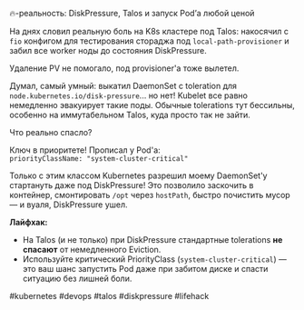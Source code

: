 🔥-реальность: DiskPressure, Talos и запуск Pod’а любой ценой

На днях словил реальную боль на K8s кластере под Talos: накосячил с `fio` конфигом для тестирования стораджа под `local-path-provisioner` и забил все worker ноды до состояния DiskPressure.

Удаление PV не помогало, под provisioner'а тоже вылетел.

Думал, самый умный: выкатил DaemonSet с toleration для `node.kubernetes.io/disk-pressure`... но нет! Kubelet все равно немедленно эвакуирует такие поды. Обычные tolerations тут бессильны, особенно на иммутабельном Talos, куда просто так не зайти.

Что реально спасло?

Ключ в приоритете! Прописал у Pod'а:  
`priorityClassName: "system-cluster-critical"`

Только с этим классом Kubernetes разрешил моему DaemonSet'у стартануть даже под DiskPressure! Это позволило заскочить в контейнер, смонтировать `/opt` через `hostPath`, быстро почистить мусор — и вуаля, DiskPressure ушел.

**Лайфхак:**
*   На Talos (и не только) при DiskPressure стандартные tolerations **не спасают** от немедленного Eviction.
*   Используйте критический PriorityClass (`system-cluster-critical`) — это ваш шанс запустить Pod даже при забитом диске и спасти ситуацию без лишней боли.

#kubernetes #devops #talos #diskpressure #lifehack